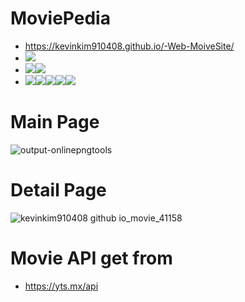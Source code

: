 # MoviePedia
- https://kevinkim910408.github.io/-Web-MoiveSite/
- <img src="https://img.shields.io/badge/HTML5-orange?style=flat&logo=HTML5&logoColor=E34F26"/>
- <img src="https://img.shields.io/badge/Css3-yellowgreen?style=flat&logo=Css3&logoColor=1572B6"/><img src="https://img.shields.io/badge/Bootstrap-blueviolet?style=flat&logo=Bootstrap&logoColor=7952B3"/>
- <img src="https://img.shields.io/badge/JavaScript-yellow?style=flat&logo=JavaScript&logoColor=F7DF1E"/><img src="https://img.shields.io/badge/React-blue?style=flat&logo=React&logoColor=61DAFB"/><img src="https://img.shields.io/badge/React Router-ff6994?style=flat&logo=ReactRouter&logoColor=CA4245"/><img src="https://img.shields.io/badge/Swiper-blueviolet?style=flat&logo=Swiper&logoColor=6332F6"/><img src="https://img.shields.io/badge/Node.js-green?style=flat&logo=Node.js&logoColor=339933"/>


# Main Page
![output-onlinepngtools](https://user-images.githubusercontent.com/59503331/167268304-28cbce3e-4c78-4c35-a254-f23429d919db.png)

# Detail Page
![kevinkim910408 github io_movie_41158](https://user-images.githubusercontent.com/59503331/167268432-28f9a8d0-4831-4a1d-8dc3-bfa7a6951760.png)

# Movie API get from
- https://yts.mx/api

